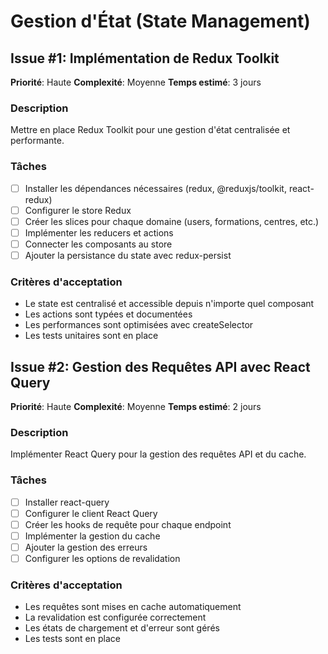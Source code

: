 # Gestion d'État (State Management)

## Issue #1: Implémentation de Redux Toolkit
**Priorité**: Haute
**Complexité**: Moyenne
**Temps estimé**: 3 jours

### Description
Mettre en place Redux Toolkit pour une gestion d'état centralisée et performante.

### Tâches
- [ ] Installer les dépendances nécessaires (redux, @reduxjs/toolkit, react-redux)
- [ ] Configurer le store Redux
- [ ] Créer les slices pour chaque domaine (users, formations, centres, etc.)
- [ ] Implémenter les reducers et actions
- [ ] Connecter les composants au store
- [ ] Ajouter la persistance du state avec redux-persist

### Critères d'acceptation
- Le state est centralisé et accessible depuis n'importe quel composant
- Les actions sont typées et documentées
- Les performances sont optimisées avec createSelector
- Les tests unitaires sont en place

## Issue #2: Gestion des Requêtes API avec React Query
**Priorité**: Haute
**Complexité**: Moyenne
**Temps estimé**: 2 jours

### Description
Implémenter React Query pour la gestion des requêtes API et du cache.

### Tâches
- [ ] Installer react-query
- [ ] Configurer le client React Query
- [ ] Créer les hooks de requête pour chaque endpoint
- [ ] Implémenter la gestion du cache
- [ ] Ajouter la gestion des erreurs
- [ ] Configurer les options de revalidation

### Critères d'acceptation
- Les requêtes sont mises en cache automatiquement
- La revalidation est configurée correctement
- Les états de chargement et d'erreur sont gérés
- Les tests sont en place 